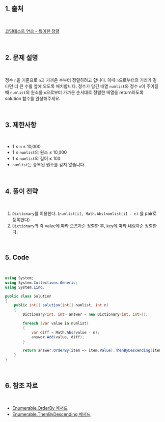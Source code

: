 ## 1. 출처

<br>

[코딩테스트 연습 - 특이한 정렬](https://school.programmers.co.kr/learn/courses/30/lessons/120880)

<br>

## 2. 문제 설명

<br>

정수 `n`을 기준으로 `n`과 가까운 수부터 정렬하려고 합니다. 이때 `n`으로부터의 거리가 같다면 더 큰 수를 앞에 오도록 배치합니다. 정수가 담긴 배열 `numlist`와 정수 `n`이 주어질 때 `numlist`의 원소를 `n`으로부터 가까운 순서대로 정렬한 배열을 return하도록 solution 함수를 완성해주세요.

<br>

## 3. 제한사항

<br>

- 1 ≤ `n` ≤ 10,000
- 1 ≤ `numlist`의 원소 ≤ 10,000
- 1 ≤ `numlist`의 길이 ≤ 100
- `numlist`는 중복된 원소를 갖지 않습니다.

<br>

## 4. 풀이 전략

<br>
 
1. `Dictionary`를 이용한다. (`numlist[i], Math.Abs(numlist[i] - n)` 을 pair로 등록한다)
2. `Dictionary`의 각 value에 따라 오름차순 정렬한 후, key에 따라 내림차순 정렬한다.

<br>

## 5. Code

<br>

```cs
using System;
using System.Collections.Generic;
using System.Linq;

public class Solution
{
    public int[] solution(int[] numlist, int n)
    {
        Dictionary<int, int> answer = new Dictionary<int, int>();

        foreach (var value in numlist)
        {
            var diff = Math.Abs(value - n);
            answer.Add(value, diff);
        }

        return answer.OrderBy(item => item.Value).ThenByDescending(item => item.Key).ToDictionary(item => item.Key, item => item.Value).Keys.ToArray();
    }
}
```

<br>

## 6. 참조 자료

<br>

- [Enumerable.OrderBy 메서드](https://learn.microsoft.com/ko-kr/dotnet/api/system.linq.enumerable.orderby?view=net-8.0)
- [Enumerable.ThenByDescending 메서드](https://learn.microsoft.com/ko-kr/dotnet/api/system.linq.enumerable.thenbydescending?view=net-8.0)